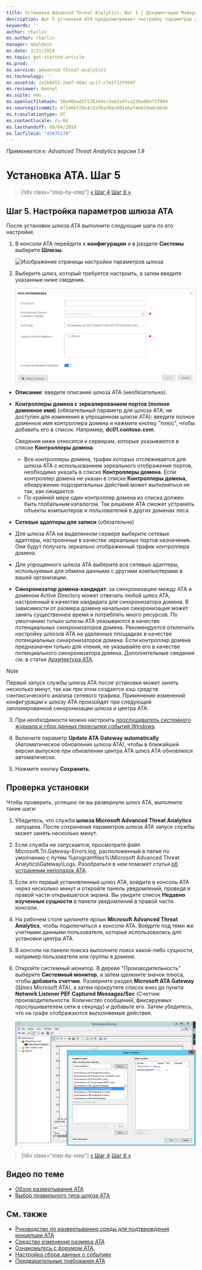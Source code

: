 ```yaml
---
title: Установка Advanced Threat Analytics. Шаг 5 | Документация Майкрософт
description: Шаг 5 установки ATA предусматривает настройку параметров шлюза ATA.
keywords: ''
author: rkarlin
ms.author: rkarlin
manager: mbaldwin
ms.date: 3/21/2018
ms.topic: get-started-article
ms.prod: ''
ms.service: advanced-threat-analytics
ms.technology: ''
ms.assetid: 2a5b6652-2aef-464c-ac17-c7e5f12f920f
ms.reviewer: bennyl
ms.suite: ems
ms.openlocfilehash: 50a46bad5f138344cc3e62a3fca236e98e71f904
ms.sourcegitcommit: 6f1406f28c4c2af6a36bc691ebaf4e819adc6b4b
ms.translationtype: HT
ms.contentlocale: ru-RU
ms.lasthandoff: 09/04/2018
ms.locfileid: "43675174"
---
```

*Применяется к: Advanced Threat Analytics версии 1.9*



# <a name="install-ata---step-5"></a>Установка ATA. Шаг 5

>[!div class="step-by-step"]
[« Шаг 4](install-ata-step4.md)
[Шаг 6 »](install-ata-step6.md)


## <a name="step-5-configure-the-ata-gateway-settings"></a>Шаг 5. Настройка параметров шлюза ATA
После установки шлюза ATA выполните следующие шаги по его настройке.

1.  В консоли ATA перейдите к **конфигурации** и в разделе **Системы** выберите **Шлюзы**.
   
     ![Изображение страницы настройки параметров шлюза](media/ata-gw-config-1.png)


2.  Выберите шлюз, который требуется настроить, а затем введите указанные ниже сведения.

    ![Изображение страницы настройки параметров шлюза](media/ATA-Gateways-config-2.png)

  - **Описание**: введите описание шлюза ATA (необязательно).
  - **Контроллеры домена с зеркалированием портов (полное доменное имя)** (обязательный параметр для шлюза ATA; не доступен для изменения в упрощенном шлюзе ATA): введите полное доменное имя контроллера домена и нажмите кнопку "плюс", чтобы добавить его в список. Например, **dc01.contoso.com**.

    Сведения ниже относятся к серверам, которые указываются в списке **Контроллеры домена**.
    - Все контроллеры домена, трафик которых отслеживается для шлюза ATA с использованием зеркального отображения портов, необходимо указать в списке **Контроллеры домена**. Если контроллер домена не указан в списке **Контроллеры домена**, обнаружение подозрительных действий может выполняться не так, как ожидается.
    - По крайней мере один контроллер домена из списка должен быть глобальным каталогом. Так решение ATA сможет устранять объекты компьютеров и пользователей в других доменах леса.

  - **Сетевые адаптеры для записи** (обязательно)
  - Для шлюза ATA на выделенном сервере выберите сетевые адаптеры, настроенные в качестве зеркальных портов назначения. Они будут получать зеркально отображенный трафик контроллера домена.
  - Для упрощенного шлюза ATA выберите все сетевые адаптеры, используемые для обмена данными с другими компьютерами в вашей организации.
  
  - **Синхронизатор домена-кандидат**: за синхронизацию между ATA и доменом Active Directory может отвечать любой шлюз ATA, настроенный в качестве кандидата для синхронизатора домена. В зависимости от размера домена начальная синхронизация может занять существенное время и потреблять много ресурсов. По умолчанию только шлюзы ATA указываются в качестве потенциальных синхронизаторов домена.
   Рекомендуется отключить настройку шлюзов ATA на удаленных площадках в качестве потенциальных синхронизаторов домена.
   Если контроллер домена предназначен только для чтения, не указывайте его в качестве потенциального синхронизатора домена. Дополнительные сведения см. в статье [Архитектура ATA](ata-architecture.md#ata-lightweight-gateway-features).

  > [!NOTE] 
  > Первый запуск службы шлюза ATA после установки может занять несколько минут, так как при этом создается кэш средств синтаксического анализа сетевого трафика.
  > Применение изменений конфигурации к шлюзу ATA произойдет при следующей запланированной синхронизации шлюза и центра ATA.

3. При необходимости можно настроить [прослушиватель системного журнала и сбор данных пересылки событий Windows](configure-event-collection.md). 
4. Включите параметр **Update ATA Gateway automatically** (Автоматическое обновление шлюза ATA), чтобы в ближайшей версии выпусков при обновлении центра ATA шлюз ATA обновлялся автоматически.

5. Нажмите кнопку **Сохранить**.


## <a name="validate-installations"></a>Проверка установки
Чтобы проверить, успешно ли вы развернули шлюз ATA, выполните такие шаги:

1.  Убедитесь, что служба **шлюза Microsoft Advanced Threat Analytics** запущена. После сохранения параметров шлюза ATA запуск службы может занять несколько минут.

2.  Если служба не запускается, просмотрите файл Microsoft.Tri.Gateway-Errors.log, расположенный в папке по умолчанию с путем %programfiles%\Microsoft Advanced Threat Analytics\Gateway\Logs. Разобраться в нем поможет статья [об устранении неполадок ATA](troubleshooting-ata-known-errors.md).

3.  Если это первый установленный шлюз ATA, войдите в консоль ATA через несколько минут и откройте панель уведомлений, проведя в правой части открывшегося экрана. Вы увидите список **Недавно изученные сущности** в панели уведомлений в правой части консоли.

4.  На рабочем столе щелкните ярлык **Microsoft Advanced Threat Analytics**, чтобы подключиться к консоли ATA. Войдите под теми же учетными данными пользователя, которые использовалась для установки центра ATA.
5.  В консоли на панели поиска выполните поиск какой-либо сущности, например пользователя или группы в домене.
6.  Откройте системный монитор. В дереве "Производительность" выберите **Системный монитор**, а затем щелкните значок плюса, чтобы **добавить счетчик**. Разверните раздел **Microsoft ATA Gateway** (Шлюз Microsoft ATA), а затем прокрутите список вниз до пункта **Network Listener PEF Captured Messages/Sec** (Счетчик производительности. Количество сообщений, фиксируемых прослушивателем сети в секунду) и добавьте его. Затем убедитесь, что на графе отображаются выполняемые действия.

    ![Изображение окна добавления счетчиков производительности](media/ATA-performance-monitoring-add-counters.png)


>[!div class="step-by-step"]
[« Шаг 4](install-ata-step4.md)
[Шаг 6 »](install-ata-step6.md)



## <a name="related-videos"></a>Видео по теме
- [Обзор развертывания ATA](https://channel9.msdn.com/Shows/Microsoft-Security/Overview-of-ATA-Deployment-in-10-Minutes)
- [Выбор правильного типа шлюза ATA](https://channel9.msdn.com/Shows/Microsoft-Security/ATA-Deployment-Choose-the-Right-Gateway-Type)


## <a name="see-also"></a>См. также
- [Руководство по развертыванию среды для подтверждения концепции ATA](http://aka.ms/atapoc)
- [Средство изменения размера ATA](http://aka.ms/atasizingtool)
- [Ознакомьтесь с форумом ATA.](https://social.technet.microsoft.com/Forums/security/home?forum=mata)
- [Настройка сбора данных о событиях](configure-event-collection.md)
- [Предварительные требования ATA](ata-prerequisites.md)

